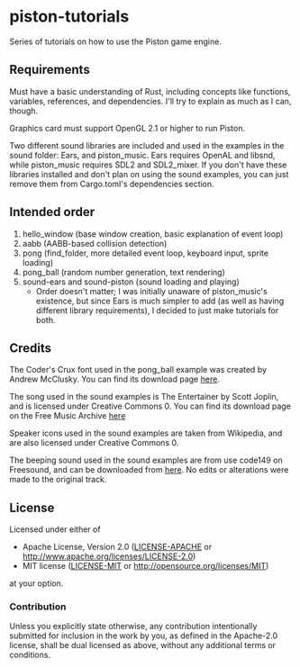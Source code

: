 # piston-tutorials
Series of tutorials on how to use the Piston game engine.

## Requirements
Must have a basic understanding of Rust, including concepts like functions, variables, references, and dependencies. I'll try to explain as much as I can, though.

Graphics card must support OpenGL 2.1 or higher to run Piston.

Two different sound libraries are included and used in the examples in the sound folder: Ears, and piston\_music. Ears requires OpenAL and libsnd, while piston\_music requires SDL2 and SDL2\_mixer. If you don't have these libraries installed and don't plan on using the sound examples, you can just remove them from Cargo.toml's dependencies section.

## Intended order
1. hello_window (base window creation, basic explanation of event loop)
2. aabb (AABB-based collision detection)
3. pong (find_folder, more detailed event loop, keyboard input, sprite loading)
4. pong_ball (random number generation, text rendering)
5. sound-ears and sound-piston (sound loading and playing)
    * Order doesn't matter; I was initially unaware of piston\_music's existence, but since Ears is much simpler to add (as well as having different library requirements), I decided to just make tutorials for both.

## Credits
The Coder's Crux font used in the pong_ball example was created by Andrew McClusky. You can find its download page [here](https://www.dafont.com/coders-crux.font).

The song used in the sound examples is The Entertainer by Scott Joplin, and is licensed under Creative Commons 0. You can find its download page on the Free Music Archive [here](http://freemusicarchive.org/music/Scott_Joplin/Frog_Legs_Ragtime_Era_Favorites/04_-_scott_joplin_-_the_entertainer)

Speaker icons used in the sound examples are taken from Wikipedia, and are also licensed under Creative Commons 0.

The beeping sound used in the sound examples are from use code149 on Freesound, and can be downloaded from [here](https://freesound.org/people/code419/sounds/402853/). No edits or alterations were made to the original track.

## License

Licensed under either of

 * Apache License, Version 2.0 ([LICENSE-APACHE](LICENSE-APACHE) or http://www.apache.org/licenses/LICENSE-2.0)
 * MIT license ([LICENSE-MIT](LICENSE-MIT) or http://opensource.org/licenses/MIT)

at your option.

### Contribution

Unless you explicitly state otherwise, any contribution intentionally submitted
for inclusion in the work by you, as defined in the Apache-2.0 license, shall be dual licensed as above, without any
additional terms or conditions.